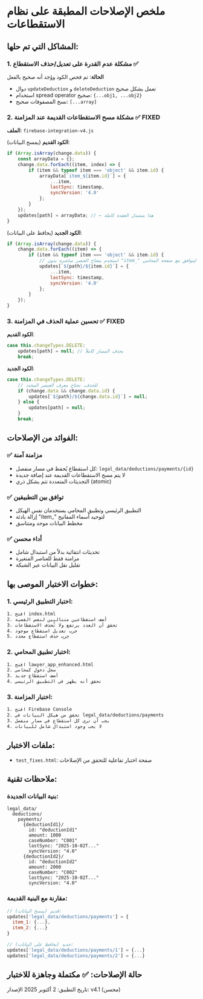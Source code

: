 # ملخص الإصلاحات المطبقة على نظام الاستقطاعات

## المشاكل التي تم حلها:

### 1. مشكلة عدم القدرة على تعديل/حذف الاستقطاع ✅
**الحالة**: تم فحص الكود ووُجد أنه صحيح بالفعل
- دوال `updateDeduction` و `deleteDeduction` تعمل بشكل صحيح
- استخدام spread operator صحيح: `{...obj1, ...obj2}`
- نسخ المصفوفات صحيح: `[...array]`

### 2. مشكلة مسح الاستقطاعات القديمة عند المزامنة ✅ FIXED
**الملف**: `firebase-integration-v4.js`

**الكود القديم** (يمسح البيانات):
```javascript
if (Array.isArray(change.data)) {
    const arrayData = {};
    change.data.forEach((item, index) => {
        if (item && typeof item === 'object' && item.id) {
            arrayData[`item_${item.id}`] = {
                ...item,
                lastSync: timestamp,
                syncVersion: '4.0'
            };
        }
    });
    updates[path] = arrayData; // ← هذا يستبدل العقدة كاملة
}
```

**الكود الجديد** (يحافظ على البيانات):
```javascript
if (Array.isArray(change.data)) {
    change.data.forEach((item) => {
        if (item && typeof item === 'object' && item.id) {
            // استخدم مفتاح العنصر مباشرة بدون "item_" ليتوافق مع صفحة المحامي
            updates[`${path}/${item.id}`] = {
                ...item,
                lastSync: timestamp,
                syncVersion: '4.0'
            };
        }
    });
}
```

### 3. تحسين عملية الحذف في المزامنة ✅ FIXED
**الكود القديم**:
```javascript
case this.changeTypes.DELETE:
    updates[path] = null; // يحذف المسار كاملاً
    break;
```

**الكود الجديد**:
```javascript
case this.changeTypes.DELETE:
    // للحذف، نحتاج معرف العنصر المحدد
    if (change.data && change.data.id) {
        updates[`${path}/${change.data.id}`] = null;
    } else {
        updates[path] = null;
    }
    break;
```

## الفوائد من الإصلاحات:

### ✅ مزامنة آمنة
- كل استقطاع يُحفظ في مسار منفصل: `legal_data/deductions/payments/{id}`
- لا يتم مسح الاستقطاعات القديمة عند إضافة جديدة
- التحديثات المتعددة تتم بشكل ذري (atomic)

### ✅ توافق بين التطبيقين
- التطبيق الرئيسي وتطبيق المحامي يستخدمان نفس الهيكل
- إزالة بادئة "item_" لتوحيد أسماء المفاتيح
- مخطط البيانات موحد ومتناسق

### ✅ أداء محسن
- تحديثات انتقائية بدلاً من استبدال شامل
- مزامنة فقط للعناصر المتغيرة
- تقليل نقل البيانات عبر الشبكة

## خطوات الاختبار الموصى بها:

### 1. اختبار التطبيق الرئيسي:
```bash
1. افتح index.html
2. أضف استقطاعين متتاليين لنفس القضية
3. تحقق أن العدد يرتفع ولا تُحذف الاستقطاعات
4. جرب تعديل استقطاع موجود
5. جرب حذف استقطاع محدد
```

### 2. اختبار تطبيق المحامي:
```bash
1. افتح lawyer_app_enhanced.html
2. سجل دخول كمحامي
3. أضف استقطاع جديد
4. تحقق أنه يظهر في التطبيق الرئيسي
```

### 3. اختبار المزامنة:
```bash
1. افتح Firebase Console
2. تحقق من هيكل البيانات في legal_data/deductions/payments
3. يجب أن ترى كل استقطاع في مسار منفصل
4. لا يجب وجود استبدال شامل للبيانات
```

## ملفات الاختبار:
- `test_fixes.html`: صفحة اختبار تفاعلية للتحقق من الإصلاحات

## ملاحظات تقنية:

### بنية البيانات الجديدة:
```
legal_data/
  deductions/
    payments/
      {deductionId1}/
        id: "deductionId1"
        amount: 1000
        caseNumber: "C001"
        lastSync: "2025-10-02T..."
        syncVersion: "4.0"
      {deductionId2}/
        id: "deductionId2"
        amount: 2000
        caseNumber: "C002"
        lastSync: "2025-10-02T..."
        syncVersion: "4.0"
```

### مقارنة مع البنية القديمة:
```javascript
// قديم (يمسح البيانات):
updates['legal_data/deductions/payments'] = {
  item_1: {...},
  item_2: {...}
}

// جديد (يحافظ على البيانات):
updates['legal_data/deductions/payments/1'] = {...}
updates['legal_data/deductions/payments/2'] = {...}
```

## حالة الإصلاحات: ✅ مكتملة وجاهزة للاختبار

تاريخ التطبيق: 2 أكتوبر 2025
الإصدار: v4.1 (محسن)